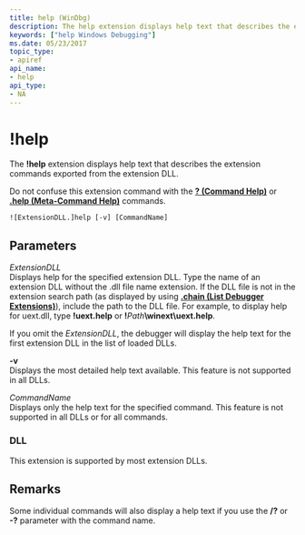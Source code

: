 ```yaml
---
title: help (WinDbg)
description: The help extension displays help text that describes the extension commands exported from the extension DLL.
keywords: ["help Windows Debugging"]
ms.date: 05/23/2017
topic_type:
- apiref
api_name:
- help
api_type:
- NA
---
```


# !help


The **!help** extension displays help text that describes the extension commands exported from the extension DLL.

Do not confuse this extension command with the [**? (Command Help)**](---command-help-.md) or [**.help (Meta-Command Help)**](-help--meta-command-help-.md) commands.

```dbgcmd
![ExtensionDLL.]help [-v] [CommandName] 
```

## <span id="ddk__help_dbg"></span><span id="DDK__HELP_DBG"></span>Parameters


<span id="_______ExtensionDLL______"></span><span id="_______extensiondll______"></span><span id="_______EXTENSIONDLL______"></span> *ExtensionDLL*   
Displays help for the specified extension DLL. Type the name of an extension DLL without the .dll file name extension. If the DLL file is not in the extension search path (as displayed by using [**.chain (List Debugger Extensions)**](-chain--list-debugger-extensions-.md)), include the path to the DLL file. For example, to display help for uext.dll, type **!uext.help** or **!**<em>Path</em>**\\winext\\uext.help**.

If you omit the *ExtensionDLL*, the debugger will display the help text for the first extension DLL in the list of loaded DLLs.

<span id="_______-v______"></span><span id="_______-V______"></span> **-v**   
Displays the most detailed help text available. This feature is not supported in all DLLs.

<span id="_______CommandName______"></span><span id="_______commandname______"></span><span id="_______COMMANDNAME______"></span> *CommandName*   
Displays only the help text for the specified command. This feature is not supported in all DLLs or for all commands.

### <span id="DLL"></span><span id="dll"></span>DLL

This extension is supported by most extension DLLs.

## Remarks

Some individual commands will also display a help text if you use the **/?** or **-?** parameter with the command name.

 

 





